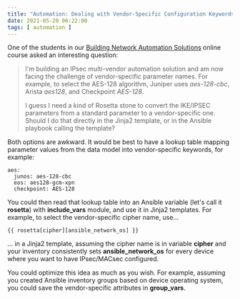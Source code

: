 ```yaml
---
title: "Automation: Dealing with Vendor-Specific Configuration Keywords"
date: 2021-05-20 06:22:00
tags: [ automation ]
---
```

One of the students in our [Building Network Automation Solutions](https://www.ipspace.net/Building_Network_Automation_Solutions) online course asked an interesting question:

> I'm building an IPsec multi-vendor automation solution and am now facing the challenge of vendor-specific parameter names. For example, to select the AES-128 algorithm, Juniper uses *‌aes-128-cbc*, Arista *aes128*, and Checkpoint *AES-128*. 
> 
> I guess I need a kind of Rosetta stone to convert the IKE/IPSEC parameters from a standard parameter to a vendor-specific one. Should I do that directly in the Jinja2 template, or in the Ansible playbook calling the template?

Both options are awkward. It would be best to have a lookup table mapping parameter values from the data model into vendor-specific keywords, for example:
<!--more-->
```
aes:
  junos: aes-128-cbc
  eos: aes128-gcm-xpn
  checkpoint: AES-128
```

You could then read that lookup table into an Ansible variable (let's call it **rosetta**) with **include_vars** module, and use it in Jinja2 templates. For example, to select the vendor-specific cipher name, use...

```
{{ rosetta[cipher][ansible_network_os] }}
```

... in a Jinja2 template, assuming the cipher name is in variable **cipher** and your inventory consistently sets **ansible_network_os** for every device where you want to have IPsec/MACsec configured.

You could optimize this idea as much as you wish. For example, assuming you created Ansible inventory groups based on device operating system, you could save the vendor-specific attributes in **group_vars**.
